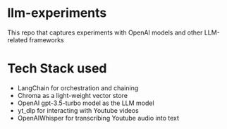 # llm-experiments

This repo that captures experiments with OpenAI models and other LLM-related frameworks

# Tech Stack used

* LangChain for orchestration and chaining
* Chroma as a light-weight vector store
* OpenAI gpt-3.5-turbo model as the LLM model
* yt_dlp for interacting with Youtube videos
* OpenAIWhisper for transcribing Youtube audio into text


